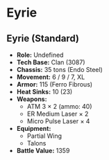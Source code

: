 # Eyrie
## Eyrie (Standard)
- **Role:** Undefined
- **Tech Base:** Clan (3087)
- **Chassis:** 35 tons (Endo Steel)
- **Movement:** 6 / 9 / 7, XL
- **Armor:** 115 (Ferro Fibrous)
- **Heat Sinks:** 10 (23)
- **Weapons:**
  - ATM 3 × 2 (ammo: 40)
  - ER Medium Laser × 2
  - Micro Pulse Laser × 4
- **Equipment:**
  - Partial Wing
  - Talons
- **Battle Value:** 1359

